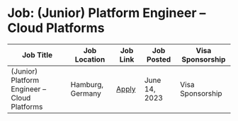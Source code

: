 # Job: (Junior) Platform Engineer – Cloud Platforms

| Job Title | Job Location | Job Link | Job Posted | Visa Sponsorship |
| --- | --- | --- | --- | --- |
| (Junior) Platform Engineer – Cloud Platforms | Hamburg, Germany | [Apply](https://corporate.aboutyou.de/en/jobs/junior-platform-engineer-cloud-platforms) | June 14, 2023 | Visa Sponsorship |
